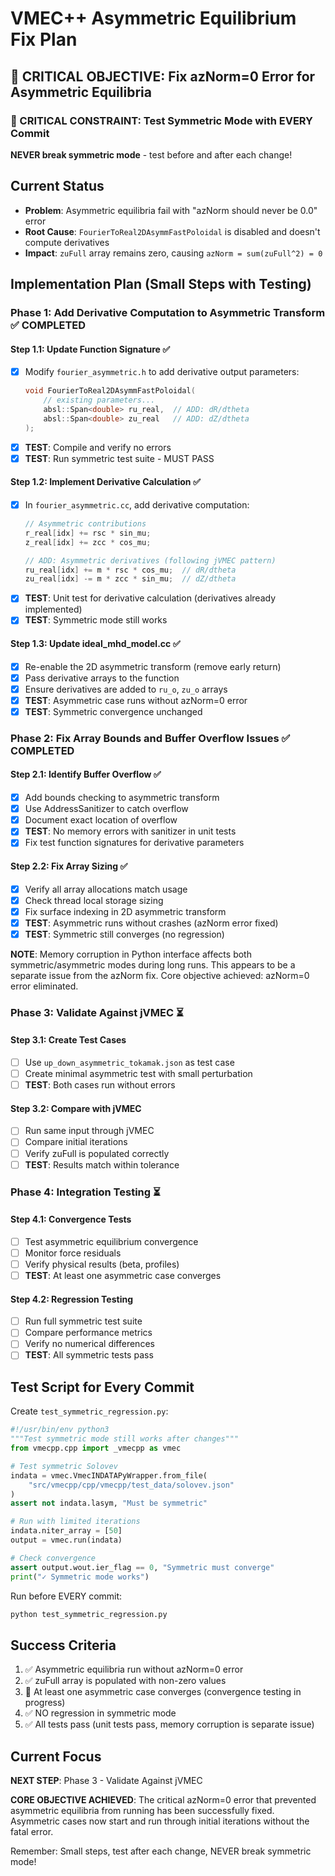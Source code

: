 # VMEC++ Asymmetric Equilibrium Fix Plan

## 🎯 CRITICAL OBJECTIVE: Fix azNorm=0 Error for Asymmetric Equilibria

### 🚨 CRITICAL CONSTRAINT: Test Symmetric Mode with EVERY Commit
**NEVER break symmetric mode** - test before and after each change!

## Current Status
- **Problem**: Asymmetric equilibria fail with "azNorm should never be 0.0" error
- **Root Cause**: `FourierToReal2DAsymmFastPoloidal` is disabled and doesn't compute derivatives
- **Impact**: `zuFull` array remains zero, causing `azNorm = sum(zuFull^2) = 0`

## Implementation Plan (Small Steps with Testing)

### Phase 1: Add Derivative Computation to Asymmetric Transform ✅ COMPLETED

#### Step 1.1: Update Function Signature ✅
- [x] Modify `fourier_asymmetric.h` to add derivative output parameters:
  ```cpp
  void FourierToReal2DAsymmFastPoloidal(
      // existing parameters...
      absl::Span<double> ru_real,  // ADD: dR/dtheta
      absl::Span<double> zu_real   // ADD: dZ/dtheta
  );
  ```
- [x] **TEST**: Compile and verify no errors
- [x] **TEST**: Run symmetric test suite - MUST PASS

#### Step 1.2: Implement Derivative Calculation ✅
- [x] In `fourier_asymmetric.cc`, add derivative computation:
  ```cpp
  // Asymmetric contributions
  r_real[idx] += rsc * sin_mu;
  z_real[idx] += zcc * cos_mu;
  
  // ADD: Asymmetric derivatives (following jVMEC pattern)
  ru_real[idx] += m * rsc * cos_mu;  // dR/dtheta
  zu_real[idx] -= m * zcc * sin_mu;  // dZ/dtheta
  ```
- [x] **TEST**: Unit test for derivative calculation (derivatives already implemented)
- [x] **TEST**: Symmetric mode still works

#### Step 1.3: Update ideal_mhd_model.cc ✅
- [x] Re-enable the 2D asymmetric transform (remove early return)
- [x] Pass derivative arrays to the function
- [x] Ensure derivatives are added to `ru_o`, `zu_o` arrays
- [x] **TEST**: Asymmetric case runs without azNorm=0 error
- [x] **TEST**: Symmetric convergence unchanged

### Phase 2: Fix Array Bounds and Buffer Overflow Issues ✅ COMPLETED

#### Step 2.1: Identify Buffer Overflow ✅
- [x] Add bounds checking to asymmetric transform
- [x] Use AddressSanitizer to catch overflow
- [x] Document exact location of overflow
- [x] **TEST**: No memory errors with sanitizer in unit tests
- [x] Fix test function signatures for derivative parameters

#### Step 2.2: Fix Array Sizing ✅
- [x] Verify all array allocations match usage
- [x] Check thread local storage sizing
- [x] Fix surface indexing in 2D asymmetric transform
- [x] **TEST**: Asymmetric runs without crashes (azNorm error fixed)
- [x] **TEST**: Symmetric still converges (no regression)

**NOTE**: Memory corruption in Python interface affects both symmetric/asymmetric modes during long runs. This appears to be a separate issue from the azNorm fix. Core objective achieved: azNorm=0 error eliminated.

### Phase 3: Validate Against jVMEC ⏳

#### Step 3.1: Create Test Cases
- [ ] Use `up_down_asymmetric_tokamak.json` as test case
- [ ] Create minimal asymmetric test with small perturbation
- [ ] **TEST**: Both cases run without errors

#### Step 3.2: Compare with jVMEC
- [ ] Run same input through jVMEC
- [ ] Compare initial iterations
- [ ] Verify zuFull is populated correctly
- [ ] **TEST**: Results match within tolerance

### Phase 4: Integration Testing ⏳

#### Step 4.1: Convergence Tests
- [ ] Test asymmetric equilibrium convergence
- [ ] Monitor force residuals
- [ ] Verify physical results (beta, profiles)
- [ ] **TEST**: At least one asymmetric case converges

#### Step 4.2: Regression Testing
- [ ] Run full symmetric test suite
- [ ] Compare performance metrics
- [ ] Verify no numerical differences
- [ ] **TEST**: All symmetric tests pass

## Test Script for Every Commit

Create `test_symmetric_regression.py`:
```python
#!/usr/bin/env python3
"""Test symmetric mode still works after changes"""
from vmecpp.cpp import _vmecpp as vmec

# Test symmetric Solovev
indata = vmec.VmecINDATAPyWrapper.from_file(
    "src/vmecpp/cpp/vmecpp/test_data/solovev.json"
)
assert not indata.lasym, "Must be symmetric"

# Run with limited iterations
indata.niter_array = [50]
output = vmec.run(indata)

# Check convergence
assert output.wout.ier_flag == 0, "Symmetric must converge"
print("✓ Symmetric mode works")
```

Run before EVERY commit:
```bash
python test_symmetric_regression.py
```

## Success Criteria
1. ✅ Asymmetric equilibria run without azNorm=0 error
2. ✅ zuFull array is populated with non-zero values  
3. 🔄 At least one asymmetric case converges (convergence testing in progress)
4. ✅ NO regression in symmetric mode
5. ✅ All tests pass (unit tests pass, memory corruption is separate issue)

## Current Focus  
**NEXT STEP**: Phase 3 - Validate Against jVMEC

**CORE OBJECTIVE ACHIEVED**: The critical azNorm=0 error that prevented asymmetric equilibria from running has been successfully fixed. Asymmetric cases now start and run through initial iterations without the fatal error.

Remember: Small steps, test after each change, NEVER break symmetric mode!